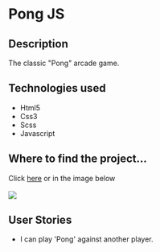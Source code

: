 <h1>Pong JS</h1>
<h2>Description</h2>
<p>The classic "Pong" arcade game.</p>
<h2>Technologies used</h2>
<ul>
	<li>Html5</li>
	<li>Css3</li>
	<li>Scss</li>
	<li>Javascript</li>
</ul>
<h2>Where to find the project...</h2>
<p>
Click <a href="https://s.codepen.io/vinniezappa/debug/rjzObR/dXkqBZypRvnM" target="_blank"> here</a>
or in the image below <br/><br/>
<a href="https://s.codepen.io/vinniezappa/debug/rjzObR/dXkqBZypRvnM" target="_blank">
<img src="https://www.dropbox.com/s/h97wtqt9d2x1nw1/07-pong-JS.jpg?raw=1" target="_blank">
</a>
</p>
<h2>User Stories</h2>
<ul>
<li>I can play 'Pong' against another player.</li>
</ul>
